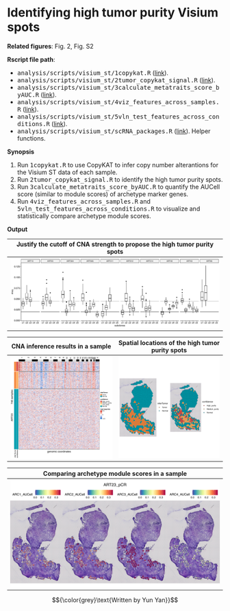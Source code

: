 <!-- Written by Yun Yan -->

# Identifying high tumor purity Visium spots

**Related figures**: Fig. 2, Fig. S2

**Rscript file path**: 
- <kbd>analysis/scripts/visium_st/1copykat.R</kbd> ([link](https://github.com/navinlabcode/tnbc-chemo/blob/main/analysis/scripts/visium_st/1copycat.R)). 
- <kbd>analysis/scripts/visium_st/2tumor_copykat_signal.R</kbd> ([link](https://github.com/navinlabcode/tnbc-chemo/blob/main/analysis/scripts/visium_st/2tumor_copykat_signal.R)). 
- <kbd>analysis/scripts/visium_st/3calculate_metatraits_score_byAUC.R</kbd> ([link](https://github.com/navinlabcode/tnbc-chemo/blob/main/analysis/scripts/visium_st/3calculate_metatraits_score_byAUC.R)). 
- <kbd>analysis/scripts/visium_st/4viz_features_across_samples.R</kbd> ([link](https://github.com/navinlabcode/tnbc-chemo/blob/main/analysis/scripts/visium_st/4viz_features_across_samples.R)). 
- <kbd>analysis/scripts/visium_st/5vln_test_features_across_conditions.R</kbd> ([link](https://github.com/navinlabcode/tnbc-chemo/blob/main/analysis/scripts/visium_st/5vln_test_features_across_conditions.R)). 
- <kbd>analysis/scripts/visium_st/scRNA_packages.R</kbd> ([link](https://github.com/navinlabcode/tnbc-chemo/blob/main/analysis/scripts/visium_st/scRNA_packages.R)). Helper functions.

**Synopsis**

1. Run <kbd>1copykat.R</kbd> to use CopyKAT to infer copy number alterantions for the Visium ST data of each sample.
2. Run <kbd>2tumor_copykat_signal.R</kbd> to identify the high tumor purity spots. 
3. Run <kbd>3calculate_metatraits_score_byAUC.R</kbd> to quantify the AUCell score (similar to module scores) of archetype marker genes. 
4. Run <kbd>4viz_features_across_samples.R</kbd> and <kbd>5vln_test_features_across_conditions.R</kbd> to visualize and statistically compare archetype module scores. 

**Output**

| Justify the cutoff of CNA strength to propose the high tumor purity spots                                                                                    |
| ------------------------------------------------------------------------------------------------------------------------------------------------------------ |
| <img src="https://github.com/navinlabcode/tnbc-chemo/blob/main/website_images/analysis/archetype/msq_box_for_cutoff_selection.pdf.png?raw=true" width="900"> |


| CNA inference results in a sample                                                                                                                   | Spatial locations of the high tumor purity spots                                                                                                 |
| --------------------------------------------------------------------------------------------------------------------------------------------------- | ------------------------------------------------------------------------------------------------------------------------------------------------ |
| <img src="https://github.com/navinlabcode/tnbc-chemo/blob/main/website_images/analysis/archetype/copykat_htmap_ART23.pdf.png?raw=true" width="500"> | <img src="https://github.com/navinlabcode/tnbc-chemo/blob/main/website_images/analysis/archetype/ART23_tumor_area.pdf.png?raw=true" width="500"> |


| Comparing archetype module scores in a sample                                                                                                |
| -------------------------------------------------------------------------------------------------------------------------------------------- |
| <img src="https://github.com/navinlabcode/tnbc-chemo/blob/main/website_images/analysis/archetype/ARC_ST_ART23.pdf.png?raw=true" width="800"> |


$${\color{grey}\text{Written by Yun Yan}}$$
